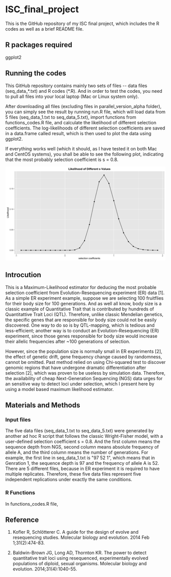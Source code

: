 # ISC_final_project
This is the GitHub repository of my ISC final project, which includes the R codes as well as a brief README file.

## R packages required
ggplot2

## Running the codes
This GitHub repository contains mainly two sets of files -- data files (seq_data_\*.txt) and R codes (\*.R). And in order to test the codes, you need to pull all files into your local laptop (Mac or Linux system only).

After downloading all files (excluding files in parallel_version_alpha folder), you can simply see the result by running run.R file, which will load data from 5 files (seq_data_1.txt to seq_data_5.txt), import functions from functions_codes.R file, and calculate the likelihood of different selection coefficients. The log-likelihoods of different selection coefficients are saved in a data.frame called result, which is then used to plot the data using ggplot2.

If everything works well (which it should, as I have tested it on both Mac and CentOS systems), you shall be able to see the following plot, indicating that the most probably selection coefficient is s = 0.8.

![Correct Results](https://github.com/wenhan-uchicago/ISC_final_project/blob/master/result.png)

## Introcution
This is a Maximum-Likelihood estimator for deducing the most probable selection coefficient from Evolution-Resequencing experiment (ER) data [1]. As a simple ER experiment example, suppose we are selecting 100 fruitflies for their body size for 100 generations. And as well all know, body size is a classic example of Quantitative Trait that is contributed by hundreds of Quantitattive Trait Loci (QTL). Therefore, unlike classic Mendelian genetics, the specific genes that are responsible for body size could not be easily discovered. One way to do so is by QTL-mapping, which is tedious and less-efficient; another way is to conduct an Evolution-Resequencing (ER) experiment, since those genes responsible for body size would increase their allelic frequencies after ~100 generations of selection. 

However, since the population size is normally small in ER experiments [2], the effect of genetic drift, gene frequency change caused by randomness, cannot be omitted. Past method relied on using Chi-squared test to discover genomic regions that have undergone dramatic differentiation after selection [2], which was proven to be useless by simulation data. Therefore, the availability of cheap Next-Generation Sequencing (NGS) data urges for an sensitive way to detect loci under selection, which I present here by using a model based maximum likelihood estimator.

## Materials and Methods

### Input files
The five data files (seq_data_1.txt to seq_data_5.txt) were generated by another ad hoc R script that follows the classic Wright-Fisher model, with a user-defined selection coefficient s = 0.8. And the first column means the sequence depth from NGS,  second column means absolute frequency of allele A, and the third column means the number of generations. For example, the first line in seq_data_1.txt is "97      52      1", which means that in Genration 1, the sequence depth is 97 and the frequency of allele A is 52. There are 5 different files, because in ER experiment it is required to have multiple replicates. Therefore, these five data files represent five independent replications under exactly the same conditions.

### R Functions
In functions_codes.R file, 



## Reference
1. Kofler R, Schlötterer C. A guide for the design of evolve and resequencing studies. Molecular biology and evolution. 2014 Feb 1;31(2):474-83.
 
2.	Baldwin-Brown JG, Long AD, Thornton KR. The power to detect quantitative trait loci using resequenced, experimentally evolved populations of diploid, sexual organisms. Molecular biology and evolution. 2014;31(4):1040-55.
